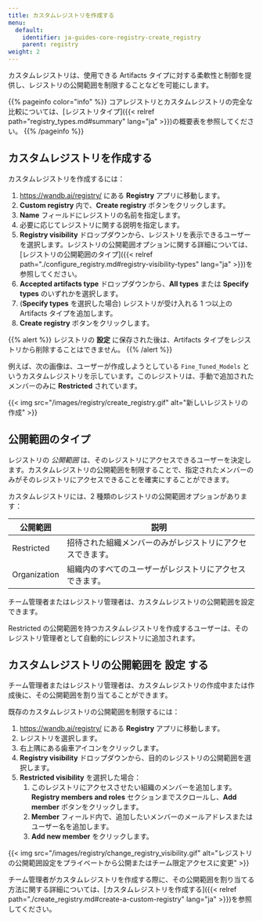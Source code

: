 ```yaml
---
title: カスタムレジストリを作成する
menu:
  default:
    identifier: ja-guides-core-registry-create_registry
    parent: registry
weight: 2
---
```


カスタムレジストリは、使用できる Artifacts タイプに対する柔軟性と制御を提供し、レジストリの公開範囲を制限することなどを可能にします。

{{% pageinfo color="info" %}}
コアレジストリとカスタムレジストリの完全な比較については、[レジストリタイプ]({{< relref path="registry_types.md#summary" lang="ja" >}})の概要表を参照してください。
{{% /pageinfo %}}

## カスタムレジストリを作成する

カスタムレジストリを作成するには：
1. https://wandb.ai/registry/ にある **Registry** アプリに移動します。
2. **Custom registry** 内で、**Create registry** ボタンをクリックします。
3. **Name** フィールドにレジストリの名前を指定します。
4. 必要に応じてレジストリに関する説明を指定します。
5. **Registry visibility** ドロップダウンから、レジストリを表示できるユーザーを選択します。レジストリの公開範囲オプションに関する詳細については、[レジストリの公開範囲のタイプ]({{< relref path="./configure_registry.md#registry-visibility-types" lang="ja" >}})を参照してください。
6. **Accepted artifacts type** ドロップダウンから、**All types** または **Specify types** のいずれかを選択します。
7. (**Specify types** を選択した場合) レジストリが受け入れる 1 つ以上の Artifacts タイプを追加します。
8. **Create registry** ボタンをクリックします。

{{% alert %}}
レジストリの **設定** に保存された後は、Artifacts タイプをレジストリから削除することはできません。
{{% /alert %}}

例えば、次の画像は、ユーザーが作成しようとしている `Fine_Tuned_Models` というカスタムレジストリを示しています。このレジストリは、手動で追加されたメンバーのみに **Restricted** されています。

{{< img src="/images/registry/create_registry.gif" alt="新しいレジストリの作成" >}}

## 公開範囲のタイプ

レジストリの *公開範囲* は、そのレジストリにアクセスできるユーザーを決定します。カスタムレジストリの公開範囲を制限することで、指定されたメンバーのみがそのレジストリにアクセスできることを確実にすることができます。

カスタムレジストリには、2 種類のレジストリの公開範囲オプションがあります：

| 公開範囲 | 説明 |
| --- | --- |
| Restricted | 招待された組織メンバーのみがレジストリにアクセスできます。|
| Organization | 組織内のすべてのユーザーがレジストリにアクセスできます。 |

チーム管理者またはレジストリ管理者は、カスタムレジストリの公開範囲を設定できます。

Restricted の公開範囲を持つカスタムレジストリを作成するユーザーは、そのレジストリ管理者として自動的にレジストリに追加されます。

## カスタムレジストリの公開範囲を **設定** する

チーム管理者またはレジストリ管理者は、カスタムレジストリの作成中または作成後に、その公開範囲を割り当てることができます。

既存のカスタムレジストリの公開範囲を制限するには：

1. https://wandb.ai/registry/ にある **Registry** アプリに移動します。
2. レジストリを選択します。
3. 右上隅にある歯車アイコンをクリックします。
4. **Registry visibility** ドロップダウンから、目的のレジストリの公開範囲を選択します。
5. **Restricted visibility** を選択した場合：
   1. このレジストリにアクセスさせたい組織のメンバーを追加します。**Registry members and roles** セクションまでスクロールし、**Add member** ボタンをクリックします。
   2. **Member** フィールド内で、追加したいメンバーのメールアドレスまたはユーザー名を追加します。
   3. **Add new member** をクリックします。

{{< img src="/images/registry/change_registry_visibility.gif" alt="レジストリの公開範囲設定をプライベートから公開またはチーム限定アクセスに変更" >}}

チーム管理者がカスタムレジストリを作成する際に、その公開範囲を割り当てる方法に関する詳細については、[カスタムレジストリを作成する]({{< relref path="./create_registry.md#create-a-custom-registry" lang="ja" >}})を参照してください。